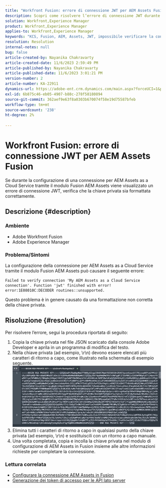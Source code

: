 ```yaml
---
title: "Workfront Fusion: errore di connessione JWT per AEM Assets Fusion"
description: Scopri come risolvere l’errore di connessione JWT durante la configurazione di una connessione tramite AEM Assets Fusion. Formatta correttamente la chiave privata.
solution: Workfront,Experience Manager
product: Workfront,Experience Manager
applies-to: Workfront,Experience Manager
keywords: "KCS, Fusion, AEM, Assets, JWT, impossibile verificare la connessione"
resolution: Resolution
internal-notes: null
bug: false
article-created-by: Nayanika Chakravarty
article-created-date: 11/6/2023 2:59:49 PM
article-published-by: Nayanika Chakravarty
article-published-date: 11/6/2023 3:01:21 PM
version-number: 2
article-number: KA-22911
dynamics-url: https://adobe-ent.crm.dynamics.com/main.aspx?forceUCI=1&pagetype=entityrecord&etn=knowledgearticle&id=b9511e1f-b57c-ee11-8179-6045bd006295
exl-id: 6b875c46-eb05-4907-b88c-278f58180894
source-git-commit: 362aef9e63f8a0303b670074f58e19d75587bfeb
workflow-type: tm+mt
source-wordcount: '238'
ht-degree: 2%

---
```


# Workfront Fusion: errore di connessione JWT per AEM Assets Fusion


Se durante la configurazione di una connessione per AEM Assets as a Cloud Service tramite il modulo Fusion AEM Assets viene visualizzato un errore di connessione JWT, verifica che la chiave privata sia formattata correttamente.

## Descrizione {#description}


### Ambiente

- Adobe Workfront Fusion
- Adobe Experience Manager


### Problema/Sintomi

La configurazione della connessione per AEM Assets as a Cloud Service tramite il modulo Fusion AEM Assets può causare il seguente errore:


```
Failed to verify connection 'My AEM Assets as a Cloud Service connection'. Function 'jwt' finished with error! error:1E08010C:DECODER routines::unsupported.
```


Questo problema è in genere causato da una formattazione non corretta della chiave privata.


## Risoluzione {#resolution}


Per risolvere l’errore, segui la procedura riportata di seguito:

1. Copia la chiave privata nel file JSON scaricato dalla console Adobe Developer e aprila in un programma di modifica del testo.
2. Nella chiave privata (ad esempio, \r\n) devono essere elencati più caratteri di ritorno a capo, come illustrato nella schermata di esempio seguente.     ![](assets/3dbe4410-3d5e-ee11-be6f-6045bd006d92.png)
3. Elimina tutti i caratteri di ritorno a capo in qualsiasi punto della chiave privata (ad esempio, \r\n) e sostituiscili con un ritorno a capo manuale.
4. Una volta completata, copia e incolla la chiave privata nel modulo di configurazione di AEM Assets in Fusion insieme alle altre informazioni richieste per completare la connessione.


### Lettura correlata

- [Configurare la connessione AEM Assets in Fusion](https://experienceleague.adobe.com/docs/workfront/using/adobe-workfront-fusion/fusion-apps-and-modules/aem-assets-modules.html?lang=en)
- [Generazione dei token di accesso per le API lato server](https://experienceleague.adobe.com/docs/experience-manager-cloud-service/content/implementing/developing/generating-access-tokens-for-server-side-apis.html?lang=en#the-server-to-server-flow)
